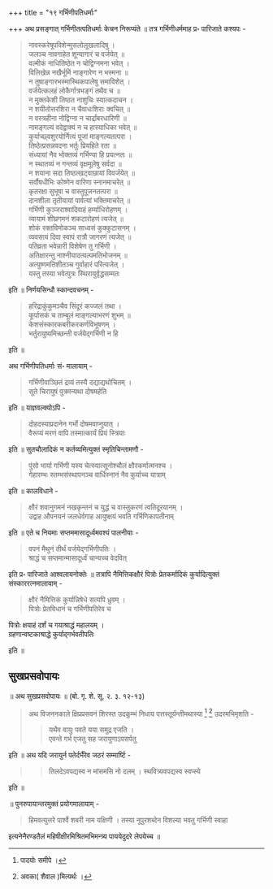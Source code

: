 +++
title = "१९ गर्भिणीपतिधर्माः"

+++
अथ प्रसङ्गात् गर्भिणीतत्पतिधर्माः केचन निरूप्यंते ॥ तत्र गर्भिणीधर्ममाह प्र॰ पारिजाते कश्यपः - 

> नावस्करेषूपविशेन्मुसलोलूखलादिषु ।  
जलञ्च नावगाहेत शून्यागारं च वर्जयेत् ॥  
वल्मीकं नाधितिष्ठेत न चोद्विग्नमना भवेत् ।  
विलिखेन्न नखैर्भूमिं नाङ्गारेण न भस्मना ॥  
न तुषाङ्गारभस्मास्थिकपालेषु समाविशेत् ।  
वर्जयेत्कलहं लोकैर्गात्रभङ्गं तथैव च ॥  
न मुक्तकेशी तिष्ठत नाशुचिः स्यात्कदाचन ।  
न शयीतोत्तरशिरा न चैवाधःशिराः क्वचित् ॥  
न वस्त्रहीना नोद्विग्ना न चार्द्रांबरधारिणी ॥  
नामङ्गल्यं वदेद्वाक्यं न च हास्याधिका भवेत् ॥  
कुर्याच्छ्वशुरयोर्नित्यं पूजां माङ्गल्यतत्परा ।  
तिष्ठेत्प्रसन्नवदना भर्तुः प्रियहिते रता ॥  
संध्यायां नैव भोक्तव्यं गर्भिण्या हि प्रयत्नतः ॥  
न स्थातव्यं न गन्तव्यं वृक्षमूलेषु सर्वदा ॥  
न शयाना सदा तिष्ठत्खट्वाछायां विवर्जयेत् ॥  
सर्वौषधीभिः कोष्णेन वारिणा स्नानमाचरेत् ॥  
कृतरक्षा सुभूषा च वास्तुपूजनतत्परा ॥  
दानशीला तृतीयायां पार्वत्यां भक्तिमाचरेत् ॥  
गर्भिणी कुञ्जराश्वादिवाहं हर्म्याधिरोहणम् ।  
व्यायामं शीघ्रगमनं शकटारोहणं त्यजेत् ॥  
शोकं रक्तविमोकञ्च साध्वसं कुक्कुटासनम् ।  
व्यवसायं दिवा स्वापं रात्रौ जागरणं त्यजेत् ॥  
पतिव्रता भवेन्नारी विशेषेण तु गर्भिणी ।  
अतिक्षारन्तु नाश्नीयादत्यल्पमतिभोजनम् ॥  
अत्युष्णमतिशीतञ्च गुर्वाहारं परित्यजेत् ।  
यस्तु तस्या भवेत्पुत्रः स्थिरायुर्वृद्धसम्मतः

इति ॥ निर्णयसिन्धौ स्कान्दवचनम् - 

> हरिद्राकुंकुमञ्चैव सिंदूरं कज्जलं तथा ।  
कूर्पासकं च ताम्बूलं माङ्गल्याभरणं शुभम् ॥  
केशसंस्कारकबरीकरकर्णविभूषणम् ।  
भर्तुरायुष्यमिच्छन्ती वर्जयेद्गर्भिणी न हि

इति ॥

अथ गर्भिणीपतिधर्माः सं॰ मालायाम् - 

> गर्भिणीवाञ्छितं द्रव्यं तस्यै दद्याद्यथोचितम् ।  
सूते चिरायुषं पुत्रमन्यथा दोषमर्हति

इति ॥ याज्ञवल्क्योऽपि - 

> दोहदस्याप्रदानेन गर्भो दोषमवाप्नुयात् ।  
वैरूप्यं मरणं वापि तस्मात्कार्यं प्रियं स्त्रियाः

इति ॥ सुतचौलादिकं न कर्तव्यमित्युक्तं स्मृतिचिन्तामणौ - 

> पुंसो भार्या गर्भिणी यस्य चेत्स्यात्सूनोश्चौलं क्षौरकर्मात्मनश्च ।  
गेहारम्भः स्तम्भसंस्थापनञ्च वार्धिस्नानं नैव कुर्याच्च यात्राम्

इति ॥ कालविधाने - 

> क्षौरं शवानुगमनं नखकृन्तनं च युद्धं च वास्तुकरणं त्वतिदूरयानम् ।  
उद्वाह औपनयनं जलधेर्वगाह आयुष्क्षयं भवति गर्भिणिकापतीनाम्

इति ॥ एते च नियमाः सप्तममासादूर्ध्वमवश्यं पालनीयाः -

> वपनं मैथुनं तीर्थं वर्जयेद्गर्भिणीपतिः ।  
श्राद्धं च सप्तमान्मासादूर्ध्वं चान्यच्च वेदवित्

इति प्र॰ पारिजाते आश्वलायनोक्तेः ॥ तत्रापि नैमित्तिकक्षौरं पित्रोः प्रेतकर्मादिकं कुर्यादित्युक्तं संस्काररत्नमालायाम् -

> क्षौरं नैमित्तिकं कुर्यान्निषेधे सत्यपि ध्रुवम् ।  
पित्रोः प्रेतविधानं च गर्भिणीपतिरेव च

पित्रोः क्षयाहं दर्शं च गयाश्राद्धं महालयम् ।  
ग्रहणान्वष्टकाश्राद्धे कुर्याद्गर्भवतीपतिः

इति ॥

## सुखप्रसवोपायः

॥ अथ सुखप्रसवोपायः ॥ (बो. गृ. शे. सू. २. ३. १२-१३) 

> अथ विजननकाले क्षिप्रप्रसवनं शिरस्त उदकुम्भं निधाय पत्तस्तूर्यन्तीमथास्या [^१] [^१_१] उदरमभिमृशति -
>
>> यथैव वायुः पवते यया समुद्र एजति ।  
>>एवन्ते गर्भ एजतु सह जरायुणाऽपसर्पतु
>
इति ॥ अथ यदि जरायुर्न पतेर्दर्भैरेव जठरं सम्मार्ष्टि -
>
>> तिलदेऽवपद्यस्व न मांसमसि नो दलम् । स्थवित्र्यवपद्यस्व स्वप्स्ये
>
इति ॥ 

[^१]: पादयोः समीपे । 
 
[^१_१]: अवका( शैवाल )मित्यर्थः ।


॥ पुनरुपायान्तरमुक्तं प्रयोगमालायाम् -

> हिमवत्युत्तरे पार्श्वे शबरी नाम यक्षिणी । तस्या नूपुरशब्देन विशल्या भवतु गर्भिणी स्वाहा

इत्यनेनैरण्डतैलं महिषीक्षीरमिश्रितमभिमन्त्र्य पाययेदुदरे लेपयेच्च ॥